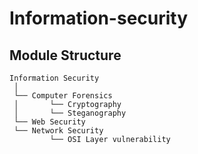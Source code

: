 # Information-security


## Module Structure
```
Information Security
 │
 └── Computer Forensics
 │       └── Cryptography
 │       └── Steganography
 └── Web Security
 └── Network Security
         └── OSI Layer vulnerability
```

